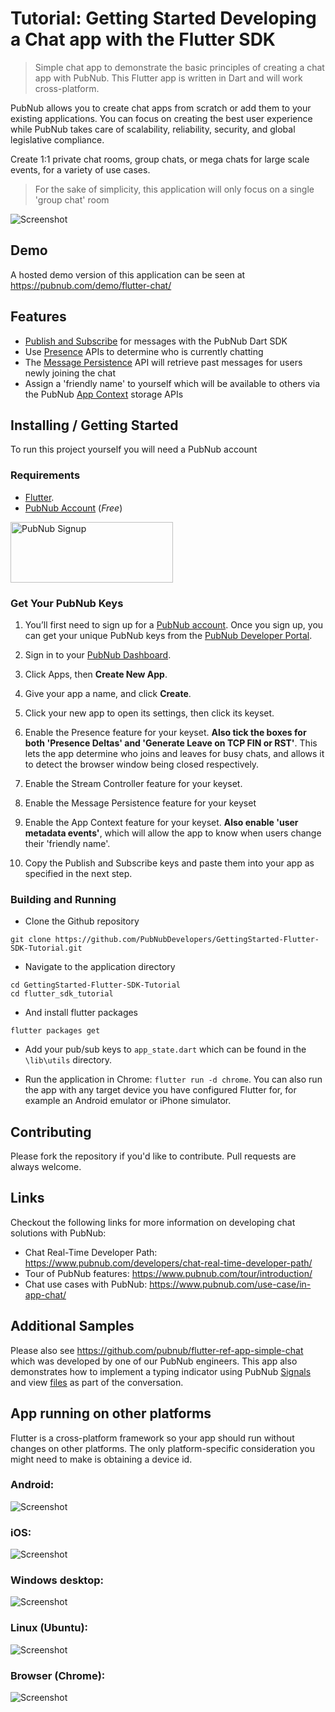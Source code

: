 # Tutorial: Getting Started Developing a Chat app with the Flutter SDK

> Simple chat app to demonstrate the basic principles of creating a chat app with PubNub.  This Flutter app is written in Dart and will work cross-platform.

PubNub allows you to create chat apps from scratch or add them to your existing applications. You can focus on creating the best user experience while PubNub takes care of scalability, reliability, security, and global legislative compliance.

Create 1:1 private chat rooms, group chats, or mega chats for large scale events, for a variety of use cases.

> For the sake of simplicity, this application will only focus on a single 'group chat' room

![Screenshot](https://raw.githubusercontent.com/PubNubDevelopers/GettingStarted-Flutter-SDK-Tutorial/main/media/browser_white.png)

## Demo

A hosted demo version of this application can be seen at https://pubnub.com/demo/flutter-chat/

## Features

- [Publish and Subscribe](https://www.pubnub.com/docs/sdks/dart/api-reference/publish-and-subscribe) for messages with the PubNub Dart SDK
- Use [Presence](https://www.pubnub.com/docs/sdks/dart/api-reference/presence) APIs to determine who is currently chatting
- The [Message Persistence](https://www.pubnub.com/docs/sdks/dart/api-reference/storage-and-playback) API will retrieve past messages for users newly joining the chat
- Assign a 'friendly name' to yourself which will be available to others via the PubNub [App Context](https://www.pubnub.com/docs/sdks/dart/api-reference/objects) storage APIs

## Installing / Getting Started

To run this project yourself you will need a PubNub account

### Requirements
- [Flutter](https://docs.flutter.dev/get-started/install).  
- [PubNub Account](https://admin.pubnub.com/) (*Free*)

<a href="https://dashboard.pubnub.com/signup">
	<img alt="PubNub Signup" src="https://i.imgur.com/og5DDjf.png" width=260 height=97/>
</a>

### Get Your PubNub Keys

1. You’ll first need to sign up for a [PubNub account](https://dashboard.pubnub.com/signup/). Once you sign up, you can get your unique PubNub keys from the [PubNub Developer Portal](https://admin.pubnub.com/).

1. Sign in to your [PubNub Dashboard](https://admin.pubnub.com/).

1. Click Apps, then **Create New App**.

1. Give your app a name, and click **Create**.

1. Click your new app to open its settings, then click its keyset.

1. Enable the Presence feature for your keyset.  **Also tick the boxes for both 'Presence Deltas' and 'Generate Leave on TCP FIN or RST'**.  This lets the app determine who joins and leaves for busy chats, and allows it to detect the browser window being closed respectively.

1. Enable the Stream Controller feature for your keyset.

1. Enable the Message Persistence feature for your keyset

1. Enable the App Context feature for your keyset.  **Also enable 'user metadata events'**, which will allow the app to know when users change their 'friendly name'.

1. Copy the Publish and Subscribe keys and paste them into your app as specified in the next step.

### Building and Running

- Clone the Github repository

```
git clone https://github.com/PubNubDevelopers/GettingStarted-Flutter-SDK-Tutorial.git
```

- Navigate to the application directory

```
cd GettingStarted-Flutter-SDK-Tutorial
cd flutter_sdk_tutorial
```

- And install flutter packages

```
flutter packages get
```

- Add your pub/sub keys to `app_state.dart` which can be found in the `\lib\utils` directory.

-  Run the application in Chrome: `flutter run -d chrome`.  You can also run the app with any target device you have configured Flutter for, for example an Android emulator or iPhone simulator.

## Contributing
Please fork the repository if you'd like to contribute. Pull requests are always welcome. 

## Links

Checkout the following links for more information on developing chat solutions with PubNub:

- Chat Real-Time Developer Path: https://www.pubnub.com/developers/chat-real-time-developer-path/
- Tour of PubNub features: https://www.pubnub.com/tour/introduction/
- Chat use cases with PubNub: https://www.pubnub.com/use-case/in-app-chat/

## Additional Samples

Please also see https://github.com/pubnub/flutter-ref-app-simple-chat which was developed by one of our PubNub engineers.  This app also demonstrates how to implement a typing indicator using PubNub [Signals](https://www.pubnub.com/docs/sdks/dart/api-reference/publish-and-subscribe#signal) and view [files](https://www.pubnub.com/docs/sdks/dart/api-reference/files) as part of the conversation.

## App running on other platforms

Flutter is a cross-platform framework so your app should run without changes on other platforms.  The only platform-specific consideration you might  need to make is obtaining a device id. 

### Android:

![Screenshot](https://raw.githubusercontent.com/PubNubDevelopers/GettingStarted-Flutter-SDK-Tutorial/main/media/android.png)

### iOS:

![Screenshot](https://raw.githubusercontent.com/PubNubDevelopers/GettingStarted-Flutter-SDK-Tutorial/main/media/ios.png)

### Windows desktop: 

![Screenshot](https://raw.githubusercontent.com/PubNubDevelopers/GettingStarted-Flutter-SDK-Tutorial/main/media/windows2.png)

### Linux (Ubuntu): 

![Screenshot](https://raw.githubusercontent.com/PubNubDevelopers/GettingStarted-Flutter-SDK-Tutorial/main/media/linux.png)

### Browser (Chrome):

![Screenshot](https://raw.githubusercontent.com/PubNubDevelopers/GettingStarted-Flutter-SDK-Tutorial/main/media/browser.png)

